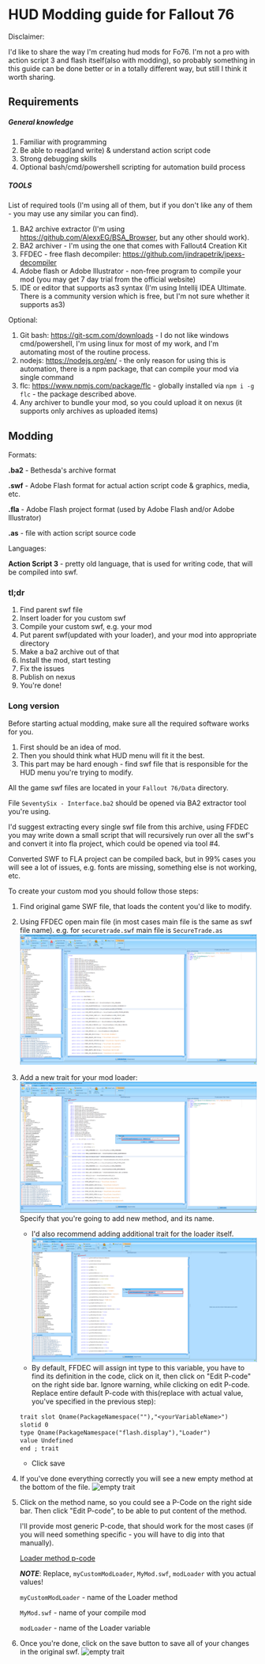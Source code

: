 # HUD Modding guide for Fallout 76

Disclaimer:

I'd like to share the way I'm creating hud mods for Fo76.
I'm not a pro with action script 3 and flash itself(also with modding), so probably something in this guide can be done better or in a totally different way, but still I think it worth sharing.

## Requirements

##### General knowledge

1. Familiar with programming
2. Be able to read(and write) & understand action script code
3. Strong debugging skills
4. Optional bash/cmd/powershell scripting for automation build process

##### TOOLS

List of required tools (I'm using all of them, but if you don't like any of them - you may use any similar you can find).

1. BA2 archive extractor (I'm using https://github.com/AlexxEG/BSA_Browser, but any other should work).
2. BA2 archiver - I'm using the one that comes with Fallout4 Creation Kit
3. FFDEC - free flash decompiler: https://github.com/jindrapetrik/jpexs-decompiler
4. Adobe flash or Adobe Illustrator - non-free program to compile your mod (you may get 7 day trial from the official website)
5. IDE or editor that supports as3 syntax (I'm using Intellij IDEA Ultimate. There is a community version which is free, but I'm not sure whether it supports as3)

Optional:
1. Git bash: https://git-scm.com/downloads - I do not like windows cmd/powershell, I'm using linux for most of my work, and I'm automating most of the routine process.
2. nodejs: https://nodejs.org/en/ - the only reason for using this is automation, there is a npm package, that can compile your mod via single command
3. flc: https://www.npmjs.com/package/flc - globally installed via `npm i -g flc` - the package described above. 
4. Any archiver to bundle your mod, so you could upload it on nexus (it supports only archives as uploaded items)

## Modding

Formats:

**.ba2** - Bethesda's archive format

**.swf** - Adobe Flash format for actual action script code & graphics, media, etc.

**.fla** - Adobe Flash project format (used by Adobe Flash and/or Adobe Illustrator)

**.as** - file with action script source code

Languages:

**Action Script 3** - pretty old language, that is used for writing code, that will be compiled into swf.

### tl;dr

1. Find parent swf file
2. Insert loader for you custom swf
3. Compile your custom swf, e.g. your mod
4. Put parent swf(updated with your loader), and your mod into appropriate directory
5. Make a ba2 archive out of that
6. Install the mod, start testing
7. Fix the issues
8. Publish on nexus
9. You're done!

### Long version

Before starting actual modding, make sure all the required software works for you.

1. First should be an idea of mod.
2. Then you should think what HUD menu will fit it the best.
3. This part may be hard enough - find swf file that is responsible for the HUD menu you're trying to modify.

All the game swf files are located in your `Fallout 76/Data` directory.

File `SeventySix - Interface.ba2` should be opened via BA2 extractor tool you're using.

I'd suggest extracting every single swf file from this archive, 
using FFDEC you may write down a small script that will recursively run over all the swf's and convert it into fla project, which could be opened via tool #4.

Converted SWF to FLA project can be compiled back, but in 99% cases you will see a lot of issues, e.g. fonts are missing, something else is not working, etc. 

To create your custom mod you should follow those steps:

1. Find original game SWF file, that loads the content you'd like to modify.
2. Using FFDEC open main file (in most cases main file is the same as swf file name).
e.g. for `securetrade.swf` main file is `SecureTrade.as`
![main file](guide/img/ffdec_initial.png)

3. Add a new trait for your mod loader:
![add trait](guide/img/add_trait.png)
Specify that you're going to add new method, and its name.
    - I'd also recommend adding additional trait for the loader itself.
    ![empty trait](guide/img/trait_loader_var.png)
    - By default, FFDEC will assign int type to this variable, you have to find its definition in the code, click on it, then click on "Edit P-code" on the right side bar.
    Ignore warning, while clicking on edit P-code. 
    Replace entire default P-code with this(replace <yourVariableName> with actual value, you've specified in the previous step):
    ```
   trait slot Qname(PackageNamespace(""),"<yourVariableName>")
   slotid 0
   type Qname(PackageNamespace("flash.display"),"Loader")
   value Undefined
   end ; trait
   ```
   - Click save

4. If you've done everything correctly you will see a new empty method at the bottom of the file.
![empty trait](guide/img/empty_trait.png)

5. Click on the method name, so you could see a P-Code on the right side bar. Then click "Edit P-code", to be able to put content of the method.

    I'll provide most generic P-code, that should work for the most cases (if you will need something specific - you will have to dig into that manually).

    [Loader method p-code](guide/pcode/loaderMethod.txt)

    ***NOTE***: Replace, `myCustomModLoader`, `MyMod.swf`, `modLoader` with you actual values!

    `myCustomModLoader` - name of the Loader method

    `MyMod.swf` - name of your compile mod

    `modLoader` - name of the Loader variable

6. Once you're done, click on the save button to save all of your changes in the original swf.
![empty trait](guide/img/save_root_swf.png)